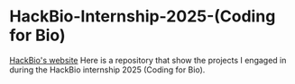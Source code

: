 # HackBio-Internship-2025-(Coding for Bio)

[HackBio's website](https://thehackbio.com/)
Here is a repository that show the projects I engaged in during the HackBio internship 2025 (Coding for Bio).
